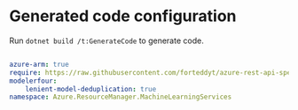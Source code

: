 # Generated code configuration

Run `dotnet build /t:GenerateCode` to generate code.

``` yaml

azure-arm: true
require: https://raw.githubusercontent.com/forteddyt/azure-rest-api-specs/6ea1027f6dc2809bd9ab89474a8528648d467e19/specification/machinelearningservices/resource-manager/readme.md
modelerfour:
    lenient-model-deduplication: true
namespace: Azure.ResourceManager.MachineLearningServices

```